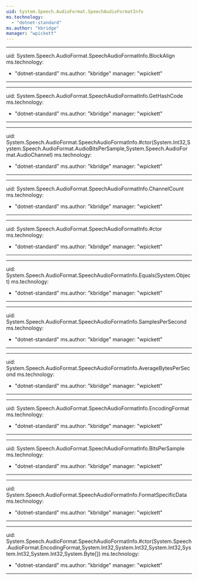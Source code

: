 ```yaml
---
uid: System.Speech.AudioFormat.SpeechAudioFormatInfo
ms.technology: 
  - "dotnet-standard"
ms.author: "kbridge"
manager: "wpickett"
---
```


---
uid: System.Speech.AudioFormat.SpeechAudioFormatInfo.BlockAlign
ms.technology: 
  - "dotnet-standard"
ms.author: "kbridge"
manager: "wpickett"
---

---
uid: System.Speech.AudioFormat.SpeechAudioFormatInfo.GetHashCode
ms.technology: 
  - "dotnet-standard"
ms.author: "kbridge"
manager: "wpickett"
---

---
uid: System.Speech.AudioFormat.SpeechAudioFormatInfo.#ctor(System.Int32,System.Speech.AudioFormat.AudioBitsPerSample,System.Speech.AudioFormat.AudioChannel)
ms.technology: 
  - "dotnet-standard"
ms.author: "kbridge"
manager: "wpickett"
---

---
uid: System.Speech.AudioFormat.SpeechAudioFormatInfo.ChannelCount
ms.technology: 
  - "dotnet-standard"
ms.author: "kbridge"
manager: "wpickett"
---

---
uid: System.Speech.AudioFormat.SpeechAudioFormatInfo.#ctor
ms.technology: 
  - "dotnet-standard"
ms.author: "kbridge"
manager: "wpickett"
---

---
uid: System.Speech.AudioFormat.SpeechAudioFormatInfo.Equals(System.Object)
ms.technology: 
  - "dotnet-standard"
ms.author: "kbridge"
manager: "wpickett"
---

---
uid: System.Speech.AudioFormat.SpeechAudioFormatInfo.SamplesPerSecond
ms.technology: 
  - "dotnet-standard"
ms.author: "kbridge"
manager: "wpickett"
---

---
uid: System.Speech.AudioFormat.SpeechAudioFormatInfo.AverageBytesPerSecond
ms.technology: 
  - "dotnet-standard"
ms.author: "kbridge"
manager: "wpickett"
---

---
uid: System.Speech.AudioFormat.SpeechAudioFormatInfo.EncodingFormat
ms.technology: 
  - "dotnet-standard"
ms.author: "kbridge"
manager: "wpickett"
---

---
uid: System.Speech.AudioFormat.SpeechAudioFormatInfo.BitsPerSample
ms.technology: 
  - "dotnet-standard"
ms.author: "kbridge"
manager: "wpickett"
---

---
uid: System.Speech.AudioFormat.SpeechAudioFormatInfo.FormatSpecificData
ms.technology: 
  - "dotnet-standard"
ms.author: "kbridge"
manager: "wpickett"
---

---
uid: System.Speech.AudioFormat.SpeechAudioFormatInfo.#ctor(System.Speech.AudioFormat.EncodingFormat,System.Int32,System.Int32,System.Int32,System.Int32,System.Int32,System.Byte[])
ms.technology: 
  - "dotnet-standard"
ms.author: "kbridge"
manager: "wpickett"
---
